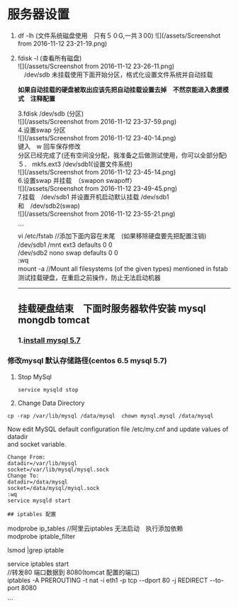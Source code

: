 # 服务器设置

1. df -lh  \(文件系统磁盘使用　只有５０G,一共３00\)
   ![](/assets/Screenshot from 2016-11-12 23-21-19.png)
2. fdisk -l  \(查看所有磁盘\)　　  
   ![](/assets/Screenshot from 2016-11-12 23-26-11.png)  
   　\/dev\/sdb 未挂载使用下面开始分区，格式化设置文件系统并自动挂载

   **如果自动挂载的硬盘被取出应该先把自动挂载设置去掉　不然京能进入救援模式　注释配置**

   3.fdisk /dev/sdb \(分区\)  
   ![](/assets/Screenshot from 2016-11-12 23-37-59.png)  
   4.设置swap 分区  
   ![](/assets/Screenshot from 2016-11-12 23-40-14.png)  
       键入　w 回车保存修改  
       分区已经完成了\(还有空间没分配，我准备之后做测试使用，你可以全部分配\)  
   ５． mkfs.ext3 \/dev\/sdb1\(设置文件系统\)  
   ![](/assets/Screenshot from 2016-11-12 23-45-14.png)  
   6.设置swap 并挂载　（swapon swapoff）  
   ![](/assets/Screenshot from 2016-11-12 23-49-45.png)  
   7.挂载　\/dev\/sdb1 并设置开机启动默认挂载 \/dev\/sdb1 和　\/dev\/sdb2\(swap\)  
   ![](/assets/Screenshot from 2016-11-12 23-55-21.png)

   \`\`\`  
   vi /etc/fstab                 //添加下面内容在末尾　\(如果移除硬盘要先把配置注销\)  
   /dev/sdb1 /mnt ext3 defaults 0 0　  
   /dev/sdb2 nono swap defaults 0 0   
   :wq  
   mount -a //Mount all filesystems \(of the given types\) mentioned in fstab　测试挂载硬盘，在重启之前操作，防止无法启动机器

   ---

   ## 挂载硬盘结束　下面时服务器软件安装 mysql mongdb tomcat

   ### 1.[install mysql 5.7](http://dev.mysql.com/doc/refman/5.7/en/linux-installation-yum-repo.html)


### 修改mysql 默认存储路径\(centos 6.5 mysql 5.7\)

1. Stop MySql
   ```
   service mysqld stop
   ```

2. Change Data Directory

```
cp -rap /var/lib/mysql /data/mysql  chown mysql.mysql /data/mysql
```

Now edit MySQL default configuration file /etc/my.cnf and update values of datadir   
and socket variable.

```
Change From:
datadir=/var/lib/mysql
socket=/var/lib/mysql/mysql.sock
Change To:   
datadir=/data/mysql
socket=/data/mysql/mysql.sock
:wq
service mysqld start

## iptables 配置
```

modprobe ip\_tables  //阿里云iptables 无法启动　执行添加依赖  
modprobe iptable\_filter

lsmod \|grep iptable

service iptables start  
//转发80 端口数据到 8080\(tomcat 配置的端口\)  
iptables -A PREROUTING -t nat -i eth1 -p tcp --dport 80 -j REDIRECT --to-port 8080

\`\`\`
